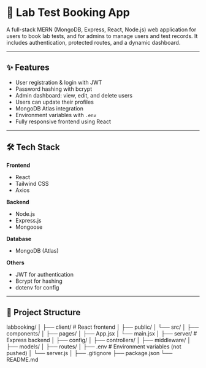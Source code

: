 # 🧪 Lab Test Booking App

A full-stack MERN (MongoDB, Express, React, Node.js) web application for users to book lab tests, and for admins to manage users and test records. It includes authentication, protected routes, and a dynamic dashboard.

---

## ✨ Features

- User registration & login with JWT
- Password hashing with bcrypt
- Admin dashboard: view, edit, and delete users
- Users can update their profiles
- MongoDB Atlas integration
- Environment variables with `.env`
- Fully responsive frontend using React

---

## 🛠️ Tech Stack

**Frontend**
- React
- Tailwind CSS
- Axios

**Backend**
- Node.js
- Express.js
- Mongoose

**Database**
- MongoDB (Atlas)

**Others**
- JWT for authentication
- Bcrypt for hashing
- dotenv for config

---

## 📁 Project Structure

labbooking/
│
├── client/ # React frontend
│ ├── public/
│ └── src/
│ ├── components/
│ ├── pages/
│ ├── App.jsx
│ └── main.jsx
│
├── server/ # Express backend
│ ├── config/
│ ├── controllers/
│ ├── middleware/
│ ├── models/
│ ├── routes/
│ ├── .env # Environment variables (not pushed)
│ └── server.js
│
├── .gitignore
├── package.json
└── README.md

